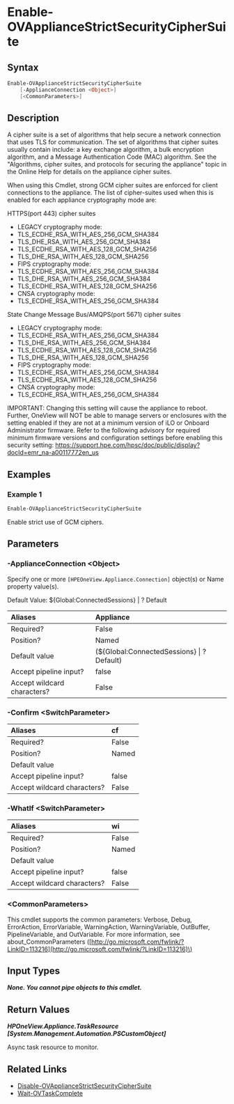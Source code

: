 ﻿---
description: Enforce strict use of strong GCM (Galois/Counter Mode) ciphers for an appliance.
---

# Enable-OVApplianceStrictSecurityCipherSuite

## Syntax

```powershell
Enable-OVApplianceStrictSecurityCipherSuite
    [-ApplianceConnection <Object>]
    [<CommonParameters>]
```

## Description

A cipher suite is a set of algorithms that help secure a network connection that uses TLS for communication. The set of algorithms that cipher suites usually contain include: a key exchange algorithm, a bulk encryption algorithm, and a Message Authentication Code (MAC) algorithm.  See the "Algorithms, cipher suites, and protocols for securing the appliance" topic in the Online Help for details on the appliance cipher suites.

When using this Cmdlet, strong GCM cipher suites are enforced for client connections to the appliance. The list of cipher-suites used when this is enabled for each appliance cryptography mode are:

HTTPS(port 443) cipher suites
* LEGACY cryptography mode:
* TLS_ECDHE_RSA_WITH_AES_256_GCM_SHA384
* TLS_DHE_RSA_WITH_AES_256_GCM_SHA384
* TLS_ECDHE_RSA_WITH_AES_128_GCM_SHA256
* TLS_DHE_RSA_WITH_AES_128_GCM_SHA256
* FIPS cryptography mode:
* TLS_ECDHE_RSA_WITH_AES_256_GCM_SHA384
* TLS_DHE_RSA_WITH_AES_256_GCM_SHA384
* TLS_ECDHE_RSA_WITH_AES_128_GCM_SHA256
* CNSA cryptography mode:
* TLS_ECDHE_RSA_WITH_AES_256_GCM_SHA384

State Change Message Bus/AMQPS(port 5671) cipher suites
* LEGACY cryptography mode:
* TLS_ECDHE_RSA_WITH_AES_256_GCM_SHA384
* TLS_DHE_RSA_WITH_AES_256_GCM_SHA384
* TLS_ECDHE_RSA_WITH_AES_128_GCM_SHA256
* TLS_DHE_RSA_WITH_AES_128_GCM_SHA256
* FIPS cryptography mode:
* TLS_ECDHE_RSA_WITH_AES_256_GCM_SHA384
* TLS_ECDHE_RSA_WITH_AES_128_GCM_SHA256
* CNSA cryptography mode:
* TLS_ECDHE_RSA_WITH_AES_256_GCM_SHA384

IMPORTANT: Changing this setting will cause the appliance to reboot. Further, OneView will NOT be able to manage servers or enclosures with the setting enabled if they are not at a minimum version of iLO or Onboard Administrator firmware. Refer to the following advisory for required minimum firmware versions and configuration settings before enabling this security setting: https://support.hpe.com/hpsc/doc/public/display?docId=emr_na-a00117772en_us

## Examples

###  Example 1 

```powershell
Enable-OVApplianceStrictSecurityCipherSuite

```

Enable strict use of GCM ciphers.

## Parameters

### -ApplianceConnection &lt;Object&gt;

Specify one or more `[HPEOneView.Appliance.Connection]` object(s) or Name property value(s).

Default Value: ${Global:ConnectedSessions} | ? Default

| Aliases | Appliance |
| :--- | :--- |
| Required? | False |
| Position? | Named |
| Default value | (${Global:ConnectedSessions} &vert; ? Default) |
| Accept pipeline input? | false |
| Accept wildcard characters? | False |

### -Confirm &lt;SwitchParameter&gt;



| Aliases | cf |
| :--- | :--- |
| Required? | False |
| Position? | Named |
| Default value |  |
| Accept pipeline input? | false |
| Accept wildcard characters? | False |

### -WhatIf &lt;SwitchParameter&gt;



| Aliases | wi |
| :--- | :--- |
| Required? | False |
| Position? | Named |
| Default value |  |
| Accept pipeline input? | false |
| Accept wildcard characters? | False |

### &lt;CommonParameters&gt;

This cmdlet supports the common parameters: Verbose, Debug, ErrorAction, ErrorVariable, WarningAction, WarningVariable, OutBuffer, PipelineVariable, and OutVariable. For more information, see about\_CommonParameters \([http://go.microsoft.com/fwlink/?LinkID=113216](http://go.microsoft.com/fwlink/?LinkID=113216)\)

## Input Types

_**None.  You cannot pipe objects to this cmdlet.**_

## Return Values

_**HPOneView.Appliance.TaskResource [System.Management.Automation.PSCustomObject]**_

Async task resource to monitor.

## Related Links

* [Disable-OVApplianceStrictSecurityCipherSuite](disable-ovappliancestrictsecurityciphersuite.md)
* [Wait-OVTaskComplete](wait-ovtaskcomplete.md)

